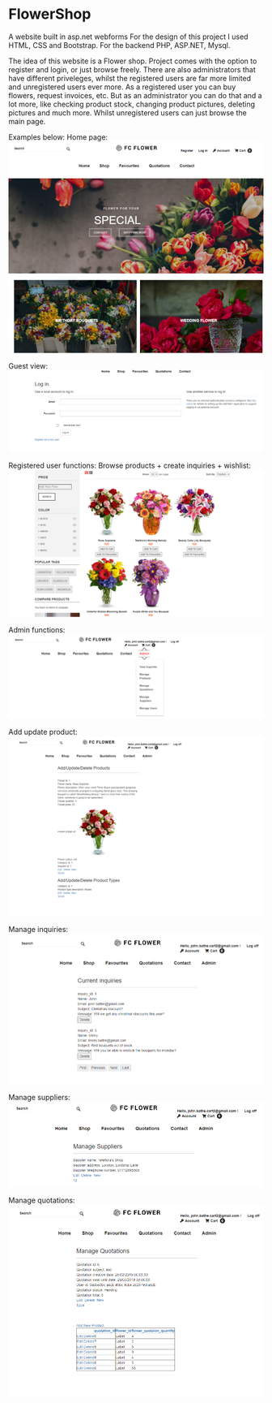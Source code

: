 # FlowerShop
A website built in asp.net webforms
For the design of this project I used HTML, CSS and Bootstrap. For the backend PHP, ASP.NET, Mysql.

The idea of this website is a Flower shop. Project comes with the option to register and login, or just browse freely. There are also administrators that have different priveleges, whilst the registered users are far more limited and unregistered users ever more. As a registered user you can buy flowers, request invoices, etc. But as an administrator you can do that and a lot more, like checking product stock, changing product pictures, deleting pictures and much more. Whilst unregistered users can just browse the main page.

Examples below:
 Home page: ![alt text](https://github.com/georgipetrov98/FlowerShop/blob/main/Content/img/product/Home.png)

Guest view: ![alt text](https://github.com/georgipetrov98/FlowerShop/blob/main/Content/img/product/Unregistered.png)

Registered user functions: 
Browse products + create inquiries + wishlist: ![alt text](https://github.com/georgipetrov98/FlowerShop/blob/main/Content/img/product/Shopping.png)

Admin functions: ![alt text](https://github.com/georgipetrov98/FlowerShop/blob/main/Content/img/product/AdminView.png)

Add update product: ![alt text](https://github.com/georgipetrov98/FlowerShop/blob/main/Content/img/product/AddUpdateProductsAdmin.png)

Manage inquiries: ![alt text](https://github.com/georgipetrov98/FlowerShop/blob/main/Content/img/product/InquiriesAdmin.png)

Manage suppliers: ![alt text](https://github.com/georgipetrov98/FlowerShop/blob/main/Content/img/product/ManageSuppliers.png)

Manage quotations: ![alt text](https://github.com/georgipetrov98/FlowerShop/blob/main/Content/img/product/ManageQuotations.png)


